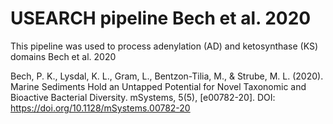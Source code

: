 # USEARCH pipeline Bech et al. 2020

This pipeline was used to process adenylation (AD) and ketosynthase (KS) domains Bech et al. 2020

Bech, P. K., Lysdal, K. L., Gram, L., Bentzon-Tilia, M., & Strube, M. L. (2020). Marine Sediments Hold an Untapped Potential for Novel Taxonomic and Bioactive Bacterial Diversity. mSystems, 5(5), [e00782-20]. DOI: https://doi.org/10.1128/mSystems.00782-20
